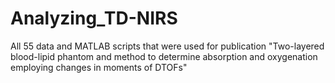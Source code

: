 # Analyzing_TD-NIRS
All 55 data and MATLAB scripts that were used for publication "Two-layered blood-lipid phantom and method to determine absorption and oxygenation employing changes in moments of DTOFs"
